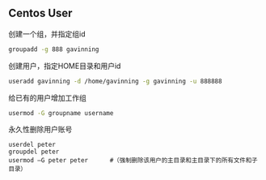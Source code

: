 Centos User
---

创建一个组，并指定组id
```sh
groupadd -g 888 gavinning
```

创建用户，指定HOME目录和用户id
```sh
useradd gavinning -d /home/gavinning -g gavinning -u 888888
```

给已有的用户增加工作组
```sh
usermod -G groupname username
```

永久性删除用户账号
```
userdel peter
groupdel peter
usermod –G peter peter		#（强制删除该用户的主目录和主目录下的所有文件和子目录）
```